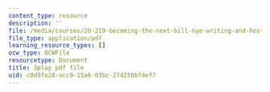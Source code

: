```yaml
---
content_type: resource
description: ''
file: /media/courses/20-219-becoming-the-next-bill-nye-writing-and-hosting-the-educational-show-january-iap-2015/c0d9fe28acc915a603bc274256bf4ef7_gb80yhA2o4A.pdf
file_type: application/pdf
learning_resource_types: []
ocw_type: OCWFile
resourcetype: Document
title: 3play pdf file
uid: c0d9fe28-acc9-15a6-03bc-274256bf4ef7
---
```

